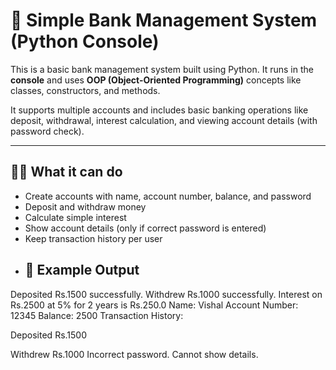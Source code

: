 # 🏦 Simple Bank Management System (Python Console)

This is a basic bank management system built using Python. It runs in the **console** and uses **OOP (Object-Oriented Programming)** concepts like classes, constructors, and methods.

It supports multiple accounts and includes basic banking operations like deposit, withdrawal, interest calculation, and viewing account details (with password check).

---

## 👨‍💻 What it can do

- Create accounts with name, account number, balance, and password
- Deposit and withdraw money
- Calculate simple interest
- Show account details (only if correct password is entered)
- Keep transaction history per user
- ## 📌 Example Output


Deposited Rs.1500 successfully.
Withdrew Rs.1000 successfully.
Interest on Rs.2500 at 5% for 2 years is Rs.250.0
Name: Vishal
Account Number: 12345
Balance: 2500
Transaction History:

Deposited Rs.1500

Withdrew Rs.1000
Incorrect password. Cannot show details.
